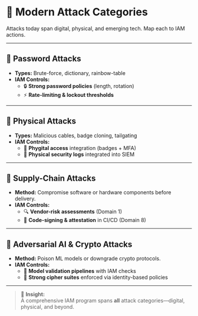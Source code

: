 # 📂 Modern Attack Categories

Attacks today span digital, physical, and emerging tech. Map each to IAM actions.

---

## 🔑 Password Attacks
- **Types:** Brute-force, dictionary, rainbow-table  
- **IAM Controls:**  
  - 🔒 **Strong password policies** (length, rotation)  
  - ⚡ **Rate-limiting & lockout thresholds**

---

## 🏢 Physical Attacks
- **Types:** Malicious cables, badge cloning, tailgating  
- **IAM Controls:**  
  - 🛂 **Phygital access** integration (badges + MFA)  
  - 🚪 **Physical security logs** integrated into SIEM

---

## 🚚 Supply-Chain Attacks
- **Method:** Compromise software or hardware components before delivery.  
- **IAM Controls:**  
  - 🔍 **Vendor-risk assessments** (Domain 1)  
  - 🔑 **Code-signing & attestation** in CI/CD (Domain 8)

---

## 🤖 Adversarial AI & Crypto Attacks
- **Method:** Poison ML models or downgrade crypto protocols.  
- **IAM Controls:**  
  - 🧪 **Model validation pipelines** with IAM checks  
  - 🔐 **Strong cipher suites** enforced via identity-based policies

---

> 🚀 **Insight:**  
> A comprehensive IAM program spans **all** attack categories—digital, physical, and beyond.
